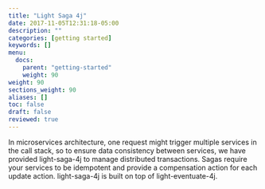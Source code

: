 ```yaml
---
title: "Light Saga 4j"
date: 2017-11-05T12:31:18-05:00
description: ""
categories: [getting started]
keywords: []
menu:
  docs:
    parent: "getting-started"
    weight: 90
weight: 90
sections_weight: 90
aliases: []
toc: false
draft: false
reviewed: true
---
```


In microservices architecture, one request might trigger multiple services in the call stack, so to ensure data consistency between services, we have provided light-saga-4j to manage distributed transactions. Sagas require your services to be idempotent and provide a compensation action for each update action. light-saga-4j is built on top of light-eventuate-4j.


